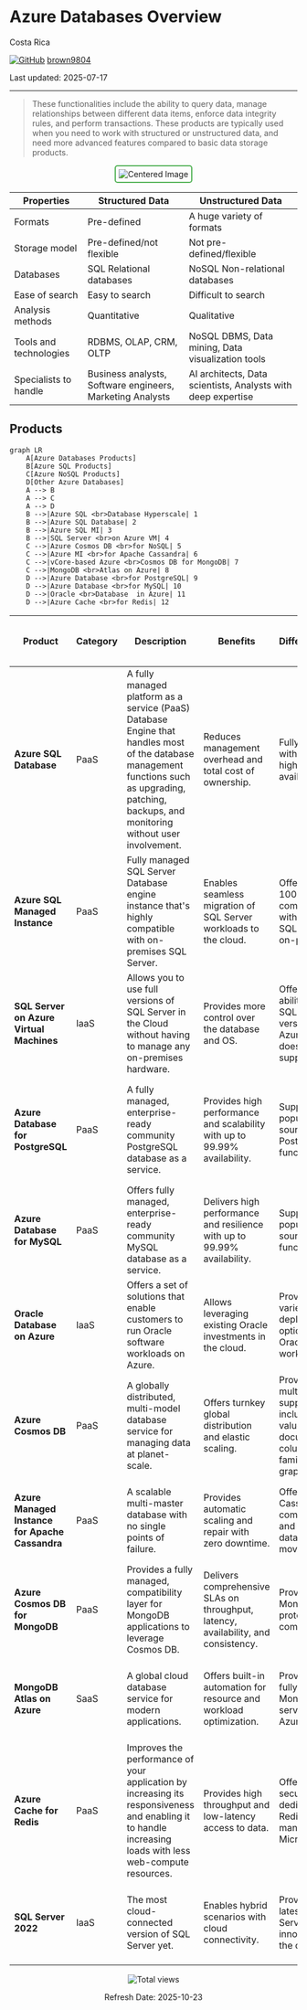 # Azure Databases Overview 

Costa Rica

[![GitHub](https://img.shields.io/badge/--181717?logo=github&logoColor=ffffff)](https://github.com/)
[brown9804](https://github.com/brown9804)

Last updated: 2025-07-17

----------

> These functionalities include the ability to query data, manage relationships between different data items, enforce data integrity rules, and perform transactions. These products are typically used when you need to work with structured or unstructured data, and need more advanced features compared to basic data storage products.

<div align="center">
  <img src="https://github.com/brown9804/MSCloudEssentials_LPath/assets/24630902/697f7265-647a-41e2-a2f5-ec4b66cf3321" alt="Centered Image" style="border: 2px solid #4CAF50; border-radius: 5px; padding: 5px;"/>
</div>


| Properties               | Structured Data                                  | Unstructured Data                               |
|--------------------------|--------------------------------------------------|-------------------------------------------------|
| Formats                  | Pre-defined                                      | A huge variety of formats                       |
| Storage model            | Pre-defined/not flexible                         | Not pre-defined/flexible                        |
| Databases                | SQL Relational databases                         | NoSQL Non-relational databases                  |
| Ease of search           | Easy to search                                   | Difficult to search                             |
| Analysis methods         | Quantitative                                     | Qualitative                                     |
| Tools and technologies   | RDBMS, OLAP, CRM, OLTP                           | NoSQL DBMS, Data mining, Data visualization tools |
| Specialists to handle    | Business analysts, Software engineers, Marketing Analysts     | AI architects, Data scientists, Analysts with deep expertise  |

## Products 

```mermaid
graph LR
    A[Azure Databases Products]
    B[Azure SQL Products]
    C[Azure NoSQL Products]
    D[Other Azure Databases]
    A --> B
    A --> C
    A --> D
    B -->|Azure SQL <br>Database Hyperscale​| 1
    B -->|Azure SQL Database| 2
    B -->|Azure SQL MI| 3
    B -->|SQL Server <br>on Azure VM| 4
    C -->|Azure Cosmos DB <br>for NoSQL| 5
    C -->|Azure MI <br>for Apache Cassandra​| 6
    C -->|vCore-based Azure <br>Cosmos DB for MongoDB| 7
    C -->|MongoDB <br>Atlas on Azure| 8
    D -->|Azure Database <br>for PostgreSQL| 9
    D -->|Azure Database <br>for MySQL​| 10
    D -->|Oracle <br>Database  in Azure| 11
    D -->|Azure Cache <br>for Redis| 12
```

| Product | Category | Description | Benefits | Differentiators | Use Cases | Related Products (tendency used with) |
| --- | --- | --- | --- | --- | --- | --- |
| **Azure SQL Database** | PaaS | A fully managed platform as a service (PaaS) Database Engine that handles most of the database management functions such as upgrading, patching, backups, and monitoring without user involvement. | Reduces management overhead and total cost of ownership. | Fully managed with built-in high availability. | Ideal for modern cloud applications that need to scale and perform fast. | Azure App Service, Power BI, Azure Analysis Services. |
| **Azure SQL Managed Instance** | PaaS | Fully managed SQL Server Database engine instance that's highly compatible with on-premises SQL Server. | Enables seamless migration of SQL Server workloads to the cloud. | Offers near 100% compatibility with the latest SQL Server on-premises. | Best for most migration scenarios from on-premises SQL Server. | Azure Data Factory, Azure Databricks, Azure Synapse Analytics. |
| **SQL Server on Azure Virtual Machines** | IaaS | Allows you to use full versions of SQL Server in the Cloud without having to manage any on-premises hardware. | Provides more control over the database and OS. | Offers the ability to run SQL Server versions that Azure SQL does not support. | Suitable for applications requiring OS-level access. | Azure Backup, Azure Site Recovery, Azure Monitor. |
| **Azure Database for PostgreSQL** | PaaS | A fully managed, enterprise-ready community PostgreSQL database as a service. | Provides high performance and scalability with up to 99.99% availability. | Supports popular open-source PostgreSQL functionalities. | Ideal for applications written in languages and frameworks that PostgreSQL supports. | Azure Kubernetes Service, Azure App Service, Power BI. |
| **Azure Database for MySQL** | PaaS | Offers fully managed, enterprise-ready community MySQL database as a service. | Delivers high performance and resilience with up to 99.99% availability. | Supports popular open-source MySQL functionalities. | Perfect for applications written in languages and frameworks that MySQL supports. | Azure Web Apps, Azure Functions, Azure Logic Apps. |
| **Oracle Database on Azure** | IaaS | Offers a set of solutions that enable customers to run Oracle software workloads on Azure. | Allows leveraging existing Oracle investments in the cloud. | Provides a variety of deployment options for Oracle workloads. | Best for running Oracle workloads alongside other Azure services. | Azure Site Recovery, Azure Backup, Azure Active Directory. |
| **Azure Cosmos DB** | PaaS | A globally distributed, multi-model database service for managing data at planet-scale. | Offers turnkey global distribution and elastic scaling. | Provides multi-model support including key-value, document, column-family, and graph. | Ideal for globally distributed applications needing low latency. | Azure Functions, Azure Logic Apps, Azure Container Instances. |
| **Azure Managed Instance for Apache Cassandra** | PaaS | A scalable multi-master database with no single points of failure. | Provides automatic scaling and repair with zero downtime. | Offers Cassandra API compatibility and seamless data movement. | Best for applications requiring a wide-column store. | Azure Synapse Analytics, Azure HDInsight, Azure Databricks. |
| **Azure Cosmos DB for MongoDB** | PaaS | Provides a fully managed, compatibility layer for MongoDB applications to leverage Cosmos DB. | Delivers comprehensive SLAs on throughput, latency, availability, and consistency. | Provides MongoDB wire protocol compatibility. | Ideal for existing MongoDB applications needing to scale. | Azure Kubernetes Service, Azure Databricks, Azure Functions. |
| **MongoDB Atlas on Azure** | SaaS | A global cloud database service for modern applications. | Offers built-in automation for resource and workload optimization. | Provides a fully managed MongoDB service on Azure. | Best for applications requiring a document database. | Azure Kubernetes Service, Azure Databricks, Azure Functions. |
| **Azure Cache for Redis** | PaaS | Improves the performance of your application by increasing its responsiveness and enabling it to handle increasing loads with less web-compute resources. | Provides high throughput and low-latency access to data. | Offers a secure and dedicated Redis cache, managed by Microsoft. | Ideal for applications needing to cache frequently queried data. | Azure Web Apps, Azure Functions, Azure Logic Apps. |
| **SQL Server 2022** | IaaS | The most cloud-connected version of SQL Server yet. | Enables hybrid scenarios with cloud connectivity. | Provides the latest SQL Server innovations in the cloud. | Best for modern applications needing the latest SQL Server features. | Azure Synapse Analytics, Power BI, Azure Data Factory. |


<!-- START BADGE -->
<div align="center">
  <img src="https://img.shields.io/badge/Total%20views-1532-limegreen" alt="Total views">
  <p>Refresh Date: 2025-10-23</p>
</div>
<!-- END BADGE -->
